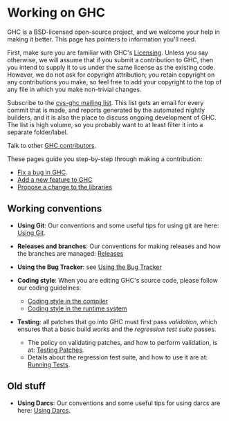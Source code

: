 # Working on GHC


GHC is a BSD-licensed open-source project, and we welcome your help in making it better.
This page has pointers to information you'll need.


First, make sure you are familiar with GHC's [Licensing](licensing).  Unless you say otherwise, we will assume that if you submit a contribution to GHC, then you intend to supply it to us under the same license as the existing code. However, we do not ask for copyright attribution; you retain copyright on any contributions you make, so feel free to add your copyright to the top of any file in which you make non-trivial changes.


Subscribe to the [ cvs-ghc mailing list](http://www.haskell.org/mailman/listinfo/cvs-ghc).  This list gets an email for every commit that is made, and reports generated by the automated nightly builders, and it is also the place to discuss ongoing development of GHC.  The list is high volume, so you probably want to at least filter it into a separate folder/label.


Talk to other [GHC contributors](contributors).


These pages guide you step-by-step through making a contribution:

- [Fix a bug in GHC](working-conventions/fixing-bugs).
- [Add a new feature to GHC](working-conventions/adding-features)
- [ Propose a change to the libraries](http://haskell.org/haskellwiki/Library_submissions)

## Working conventions

- **Using Git**: Our conventions and some useful tips for using git are here: [Using Git](working-conventions/git).

- **Releases and branches**: Our conventions for making releases and how the branches are managed: [Releases](working-conventions/releases)

- **Using the Bug Tracker**: see [Using the Bug Tracker](working-conventions/bug-tracker)

- **Coding style**: When you are editing GHC's source code, please follow our coding guidelines:

  - [Coding style in the compiler](commentary/coding-style)
  - [Coding style in the runtime system](commentary/rts/conventions)

- **Testing**: all patches that go into GHC must first pass *validation*, which ensures that a basic build works and the *regression test suite* passes.

  - The policy on validating patches, and how to perform validation, is at: [Testing Patches](testing-patches).
  - Details about the regression test suite, and how to use it are at: [Running Tests](building/running-tests).

## Old stuff

- **Using Darcs**: Our conventions and some useful tips for using darcs are here: [Using Darcs](working-conventions/darcs).
